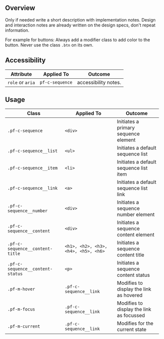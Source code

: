 ## Overview

Only if needed write a short description with implementation notes. Design and interaction notes are already written on the design specs, don't repeat information.

For example for buttons: Always add a modifier class to add color to the button. Never use the class `.btn` on its own.

## Accessibility

| Attribute | Applied To | Outcome |
| -- | -- | -- |
| `role` or `aria` | `pf-c-sequence` |  accessibility notes. |


## Usage

| Class | Applied To | Outcome |
| -- | -- | -- |
| `.pf-c-sequence` | `<div>` |  Initiates a primary sequence element |
| `.pf-c-sequence__list` | `<ul>` | Initiates a default sequence list |
| `.pf-c-sequence__item` | `<li>` | Initiates a default sequence list item |
| `.pf-c-sequence__link` | `<a>` | Initiates a default sequence list link |
| `.pf-c-sequence__number` | `<div>` | Initiates a sequence number element |
| `.pf-c-sequence__content` | `<div>` | Initiates a sequence content element |
| `.pf-c-sequence__content-title` | `<h1>, <h2>, <h3>, <h4>, <h5>, <h6>` | Initiates a sequence content title |
| `.pf-c-sequence__content-status` | `<p>` | Initiates a sequence content status |
| `.pf-m-hover` | `.pf-c-sequence__link` | Modifies to display the link as hovered |
| `.pf-m-focus` | `.pf-c-sequence__link` | Modifies to display the link as focussed |
| `.pf-m-current` | `.pf-c-sequence__link` | Modifies for the current state |